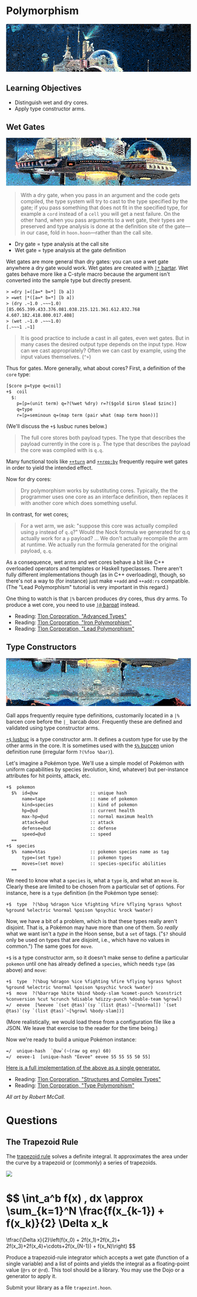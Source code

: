 #   Polymorphism

![](../img/23-header-mccall-0.png)

##  Learning Objectives

-   Distinguish wet and dry cores.
-   Apply type constructor arms.


##  Wet Gates

![](../img/23-header-mccall-1.png)

> With a dry gate, when you pass in an argument and the code gets compiled, the type system will try to cast to the type specified by the gate; if you pass something that does not fit in the specified type, for example a `cord` instead of a `cell` you will get a nest failure. On the other hand, when you pass arguments to a wet gate, their types are preserved and type analysis is done at the definition site of the gate—in our case, fold in `hoon.hoon`—rather than the call site.

- Dry gate = type analysis at the call site
- Wet gate = type analysis at the gate definition

Wet gates are more general than dry gates:  you can use a wet gate anywhere a dry gate would work.  Wet gates are created with [`|*` bartar](https://urbit.org/docs/reference/hoon-expressions/rune/bar/#bartar).  Wet gates behave more like a C-style macro because the argument isn't converted into the sample type but directly present.

```hoon
> =dry |=([a=* b=*] [b a])
> =wet |*([a=* b=*] [b a])
> (dry .~1.0 .~~~1.0)
[85.065.399.433.376.081.038.215.121.361.612.832.768 4.607.182.418.800.017.408]
> (wet .~1.0 .~~~1.0)
[.~~~1 .~1]
```

> It is good practice to include a cast in all gates, even wet gates.  But in many cases the desired output type depends on the input type. How can we cast appropriately?  Often we can cast by example, using the input values themselves.  (`^+`)

Thus for gates.  More generally, what about cores?  First, a definition of the `core` type:

```hoon
[$core p=type q=coil]
+$  coil
  $:
    p=[p=(unit term) q=?(%wet %dry) r=?($gold $iron $lead $zinc)]
    q=type
    r=[p=seminoun q=(map term (pair what (map term hoon))]
```

(We'll discuss the `+$` lusbuc runes below.)

> The full core stores both payload types. The type that describes the payload currently in the core is `p`. The type that describes the payload the core was compiled with is `q.q`.

Many functional tools like [`++turn`](https://urbit.org/docs/reference/library/2b/#turn) and [`++rep:by`](https://urbit.org/docs/reference/library/2i/#rep-by) frequently require wet gates in order to yield the intended effect.

Now for dry cores:

> Dry polymorphism works by substituting cores. Typically, the the programmer uses one core as an interface definition, then replaces it with another core which does something useful.

In contrast, for wet cores[:](https://en.wikipedia.org/wiki/%C3%96rt%C3%B6%C3%B6)  <!-- egg -->

> For a wet arm, we ask: "suppose this core was actually compiled using `p` instead of `q.q`?" Would the Nock formula we generated for q.q actually work for a `p` payload?  … We don't actually recompile the arm at runtime. We actually run the formula generated for the original payload, `q.q`.

As a consequence, wet arms and wet cores behave a bit like C++ overloaded operators and templates or Haskell typeclasses.  There aren't fully different implementations though (as in C++ overloading), though, so there's not a way to (for instance) just make `++add` and `++add:rs` compatible.  (The "Lead Polymorphism" tutorial is very important in this regard.)

One thing to watch is that `|%` barcen produces dry cores, thus dry arms.  To produce a wet core, you need to use [`|@` barpat](https://urbit.org/docs/reference/hoon-expressions/rune/bar/#barpat) instead.

- Reading: [Tlon Corporation, "Advanced Types"](https://urbit.org/docs/reference/hoon-expressions/advanced/)
- Reading: [Tlon Corporation, "Iron Polymorphism"](https://urbit.org/docs/hoon/hoon-school/iron-polymorphism/)
- Reading: [Tlon Corporation, "Lead Polymorphism"](https://urbit.org/docs/hoon/hoon-school/lead-polymorphism/) <!-- TODO move -->


##  Type Constructors

![](../img/23-header-mccall-2.png)

Gall apps frequently require type definitions, customarily located in a `|%` barcen core before the `|_` barcab door.  Frequently these are defined and validated using type constructor arms.

[`+$` lusbuc](https://urbit.org/docs/reference/hoon-expressions/rune/lus/#lusbuc) is a type constructor arm.  It defines a custom type for use by the other arms in the core.  It is sometimes used with the [`$%` buccen](https://urbit.org/docs/reference/hoon-expressions/rune/buc/#buccen) union definition rune (irregular form `?(%foo %bar)`).

Let's imagine a Pokémon type.  We'll use a simple model of Pokémon with uniform capabilities by species (evolution, kind, whatever) but per-instance attributes for hit points, attack, etc.

```hoon
+$  pokemon
  $%  id=@uw                    :: unique hash
      name=tape                 :: name of pokemon
      kind=species              :: kind of pokemon
      hp=@ud                    :: current health
      max-hp=@ud                :: normal maximum health
      attack=@ud                :: attack
      defense=@ud               :: defense
      speed=@ud                 :: speed
  ==
+$  species
  $%  name=%tas                 :: pokemon species name as tag
      type=(set type)           :: pokemon types
      moves=(set move)          :: species-specific abilities
  ==
```

We need to know what a `species` is, what a `type` is, and what an `move` is.  Clearly these are limited to be chosen from a particular set of options.  For instance, here is a `type` definition (in the Pokémon type sense):

```hoon
+$  type  ?(%bug %dragon %ice %fighting %fire %flying %grass %ghost %ground %electric %normal %poison %psychic %rock %water)
```

Now, we have a bit of a problem, which is that these types really aren't disjoint.  That is, a Pokémon may have more than one of them.  So _really_ what we want isn't a _type_ in the Hoon sense, but a `set` of tags.  ("`$?` should only be used on types that are disjoint, i.e., which have no values in common.")  The same goes for `move`.

`+$` is a type constructor arm, so it doesn't make sense to define a particular `pokemon` until one has already defined a `species`, which needs `type` (as above) and `move`:

```hoon
+$  type  ?(%bug %dragon %ice %fighting %fire %flying %grass %ghost %ground %electric %normal %poison %psychic %rock %water)
+$  move  ?(%barrage %bite %bind %body-slam %comet-punch %constrict %conversion %cut %crunch %disable %dizzy-punch %double-team %growl)
=/  eevee  [%eevee `(set @tas)`(sy `(list @tas)`~[%normal]) `(set @tas)`(sy `(list @tas)`~[%growl %body-slam])]
```

(More realistically, we would load these from a configuration file like a JSON.  We leave that exercise to the reader for the time being.)

Now we're ready to build a unique Pokémon instance:

```hoon
=/  unique-hash  `@uw`(~(raw og eny) 60)
=/  eevee-1  [unique-hash "Eevee" eevee 55 55 55 50 55]
```

[Here is a full implementation of the above as a single generator.](../resources/pokemon.hoon)

- Reading: [Tlon Corporation, "Structures and Complex Types"](https://urbit.org/docs/hoon/hoon-school/structures-and-complex-types/)
- Reading: [Tlon Corporation, "Type Polymorphism"](https://urbit.org/docs/hoon/hoon-school/type-polymorphism/)

_All art by Robert McCall._


#   Questions

##  The Trapezoid Rule

The [trapezoid rule](https://en.wikipedia.org/wiki/Trapezoidal_rule) solves a definite integral.  It approximates the area under the curve by a trapezoid or (commonly) a series of trapezoids.

![](https://upload.wikimedia.org/wikipedia/commons/thumb/d/d1/Integration_num_trapezes_notation.svg/573px-Integration_num_trapezes_notation.svg.png)

$$
\int_a^b f(x) \, dx
\approx
\sum_{k=1}^N \frac{f(x_{k-1}) + f(x_k)}{2} \Delta x_k
=
\tfrac{\Delta x}{2}\left(f(x_0) + 2f(x_1)+2f(x_2)+ 2f(x_3)+2f(x_4)+\cdots+2f(x_{N-1}) + f(x_N)\right)
$$

Produce a trapezoid-rule integrator which accepts a wet gate (function of a single variable) and a list of points and yields the integral as a floating-point value (`@rs` or `@rd`).  This tool should be a library.  You may use the Dojo or a generator to apply it.

Submit your library as a file `trapezint.hoon`.
